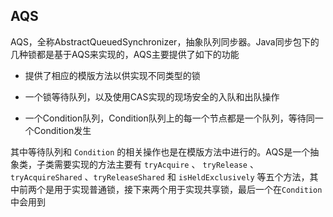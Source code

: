 ## AQS

AQS，全称AbstractQueuedSynchronizer，抽象队列同步器。Java同步包下的几种锁都是基于AQS来实现的，AQS主要提供了如下的功能

* 提供了相应的模版方法以供实现不同类型的锁

* 一个锁等待队列，以及使用CAS实现的现场安全的入队和出队操作
* 一个Condition队列，Condition队列上的每一个节点都是一个队列，等待同一个Condition发生

其中等待队列和 `Condition` 的相关操作也是在模版方法中进行的。AQS是一个抽象类，子类需要实现的方法主要有 `tryAcquire` 、 `tryRelease` 、`tryAcquireShared` 、`tryReleaseShared` 和 `isHeldExclusively` 等五个方法，其中前两个是用于实现普通锁，接下来两个用于实现共享锁，最后一个在`Condition` 中会用到

